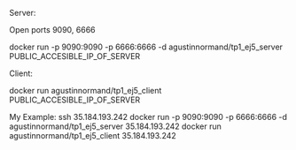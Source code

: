 <p>Server:</p>
<p>Open ports 9090, 6666</p>
<p>docker run -p 9090:9090 -p 6666:6666 -d agustinnormand/tp1_ej5_server PUBLIC_ACCESIBLE_IP_OF_SERVER</p>

<p>Client:</p>
<p>docker run agustinnormand/tp1_ej5_client PUBLIC_ACCESIBLE_IP_OF_SERVER</p>

My Example:
ssh 35.184.193.242
docker run -p 9090:9090 -p 6666:6666 -d agustinnormand/tp1_ej5_server 35.184.193.242
docker run agustinnormand/tp1_ej5_client 35.184.193.242